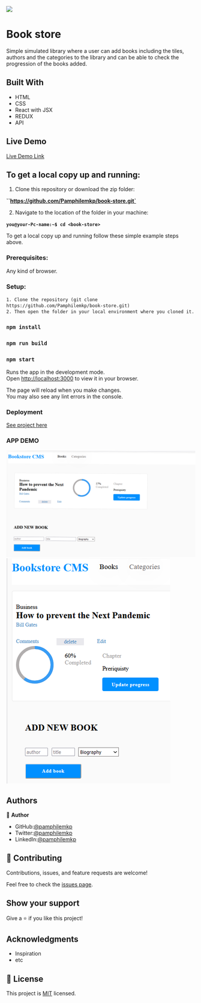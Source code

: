 
![](https://img.shields.io/badge/Microverse-blueviolet)

# Book store

Simple simulated library where a user can add books including the tiles, authors and  the categories to the library and can be able to check the progression of the books added.


## Built With

- HTML
- CSS
- React with JSX
- REDUX
- API

## Live Demo 

[Live Demo Link](https://pamphilemkp-bookstore.netlify.app/)


## To get a local copy up and running:

1. Clone this repository or download the zip folder:

**``https://github.com/Pamphilemkp/book-store.git`**

2. Navigate to the location of the folder in your machine:

**``you@your-Pc-name:~$ cd <book-store>``**

To get a local copy up and running follow these simple example steps above.


### Prerequisites: 
Any kind of browser. 

### Setup:
    1. Clone the repository (git clone https://github.com/Pamphilemkp/book-store.git)
    2. Then open the folder in your local environment where you cloned it.

### `npm install`
### `npm run build`
### `npm start`

Runs the app in the development mode.\
Open [http://localhost:3000](http://localhost:3000) to view it in your browser.

The page will reload when you make changes.\
You may also see any lint errors in the console.

### Deployment

[See project here](https://pamphilemkp-bookstore.netlify.app/)

### APP DEMO
![Computer](./App_screenShot/Screenshot%20(68).png)
![Mobile](./App_screenShot/Screenshot%20(67).png)


## Authors

👤 **Author**

   - GitHub:[@pamphilemkp](https://github.com/pamphilemkp)
   - Twitter:[@pamphilemkp](https://Twitter.com/PamphileMusonda)
   - LinkedIn:[@pamphilemkp](https://www.linkedin.com/in/pamphile-musonda-2bb8a9237)

## 🤝 Contributing

Contributions, issues, and feature requests are welcome!

Feel free to check the [issues page](https://github.com/Pamphilemkp/book-store/issues).

## Show your support

Give a ⭐️ if you like this project!

## Acknowledgments
- Inspiration
- etc

## 📝 License

This project is [MIT](./MIT.md) licensed.
